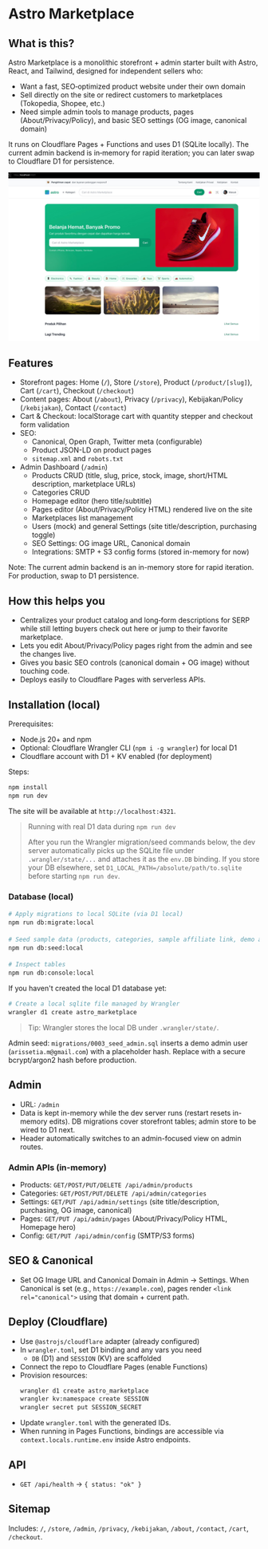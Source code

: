 # Astro Marketplace

## What is this?
Astro Marketplace is a monolithic storefront + admin starter built with Astro, React, and Tailwind, designed for independent sellers who:
- Want a fast, SEO‑optimized product website under their own domain
- Sell directly on the site or redirect customers to marketplaces (Tokopedia, Shopee, etc.)
- Need simple admin tools to manage products, pages (About/Privacy/Policy), and basic SEO settings (OG image, canonical domain)

It runs on Cloudflare Pages + Functions and uses D1 (SQLite locally). The current admin backend is in‑memory for rapid iteration; you can later swap to Cloudflare D1 for persistence.

![Astro Marketplace Frontpage](asset-git/frontpage.png)

## Features
- Storefront pages: Home (`/`), Store (`/store`), Product (`/product/[slug]`), Cart (`/cart`), Checkout (`/checkout`)
- Content pages: About (`/about`), Privacy (`/privacy`), Kebijakan/Policy (`/kebijakan`), Contact (`/contact`)
- Cart & Checkout: localStorage cart with quantity stepper and checkout form validation
- SEO:
  - Canonical, Open Graph, Twitter meta (configurable)
  - Product JSON-LD on product pages
  - `sitemap.xml` and `robots.txt`
- Admin Dashboard (`/admin`)
  - Products CRUD (title, slug, price, stock, image, short/HTML description, marketplace URLs)
  - Categories CRUD
  - Homepage editor (hero title/subtitle)
  - Pages editor (About/Privacy/Policy HTML) rendered live on the site
  - Marketplaces list management
  - Users (mock) and general Settings (site title/description, purchasing toggle)
  - SEO Settings: OG image URL, Canonical domain
  - Integrations: SMTP + S3 config forms (stored in-memory for now)

Note: The current admin backend is an in-memory store for rapid iteration. For production, swap to D1 persistence.

## How this helps you
- Centralizes your product catalog and long‑form descriptions for SERP while still letting buyers check out here or jump to their favorite marketplace.
- Lets you edit About/Privacy/Policy pages right from the admin and see the changes live.
- Gives you basic SEO controls (canonical domain + OG image) without touching code.
- Deploys easily to Cloudflare Pages with serverless APIs.

## Installation (local)
Prerequisites:
- Node.js 20+ and npm
- Optional: Cloudflare Wrangler CLI (`npm i -g wrangler`) for local D1
- Cloudflare account with D1 + KV enabled (for deployment)

Steps:
```bash
npm install
npm run dev
```
The site will be available at `http://localhost:4321`.

> Running with real D1 data during `npm run dev`
>
> After you run the Wrangler migration/seed commands below, the dev server automatically picks up the SQLite file under `.wrangler/state/...` and attaches it as the `env.DB` binding. If you store your DB elsewhere, set `D1_LOCAL_PATH=/absolute/path/to.sqlite` before starting `npm run dev`.

### Database (local)
```bash
# Apply migrations to local SQLite (via D1 local)
npm run db:migrate:local

# Seed sample data (products, categories, sample affiliate link, demo admin)
npm run db:seed:local

# Inspect tables
npm run db:console:local
```

If you haven't created the local D1 database yet:
```bash
# Create a local sqlite file managed by Wrangler
wrangler d1 create astro_marketplace
```

> Tip: Wrangler stores the local DB under `.wrangler/state/`.

Admin seed: `migrations/0003_seed_admin.sql` inserts a demo admin user (`arissetia.m@gmail.com`) with a placeholder hash. Replace with a secure bcrypt/argon2 hash before production.

## Admin
- URL: `/admin`
- Data is kept in-memory while the dev server runs (restart resets in-memory edits). DB migrations cover storefront tables; admin store to be wired to D1 next.
- Header automatically switches to an admin-focused view on admin routes.

### Admin APIs (in-memory)
- Products: `GET/POST/PUT/DELETE /api/admin/products`
- Categories: `GET/POST/PUT/DELETE /api/admin/categories`
- Settings: `GET/PUT /api/admin/settings` (site title/description, purchasing, OG image, canonical)
- Pages: `GET/PUT /api/admin/pages` (About/Privacy/Policy HTML, Homepage hero)
- Config: `GET/PUT /api/admin/config` (SMTP/S3 forms)

## SEO & Canonical
- Set OG Image URL and Canonical Domain in Admin → Settings. When Canonical is set (e.g., `https://example.com`), pages render `<link rel="canonical">` using that domain + current path.

## Deploy (Cloudflare)
- Use `@astrojs/cloudflare` adapter (already configured)
- In `wrangler.toml`, set D1 binding and any vars you need
  - `DB` (D1) and `SESSION` (KV) are scaffolded
- Connect the repo to Cloudflare Pages (enable Functions)
- Provision resources:
  ```bash
  wrangler d1 create astro_marketplace
  wrangler kv:namespace create SESSION
  wrangler secret put SESSION_SECRET
  ```
- Update `wrangler.toml` with the generated IDs.
- When running in Pages Functions, bindings are accessible via `context.locals.runtime.env` inside Astro endpoints.

## API
- `GET /api/health` → `{ status: "ok" }`

## Sitemap
Includes: `/`, `/store`, `/admin`, `/privacy`, `/kebijakan`, `/about`, `/contact`, `/cart`, `/checkout`.
